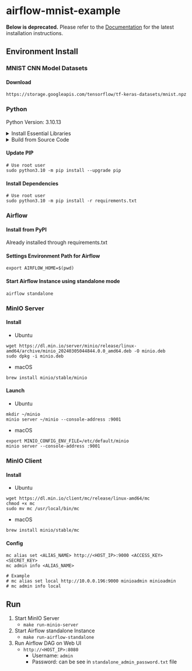 # airflow-mnist-example

**Below is deprecated.** Please refer to the [Documentation](./docs/Writerside/topics/Home.md) for the latest installation instructions.

## Environment Install

### MNIST CNN Model Datasets

#### Download

```shell
https://storage.googleapis.com/tensorflow/tf-keras-datasets/mnist.npz
```

### Python

Python Version: 3.10.13

<details>

<summary>Install Essential Libraries</summary>

```shell
# OpenSSL (use general user)
# Solved Error: Python require OpenSSL 1.1.1 or newer
wget https://www.openssl.org/source/openssl-1.1.1w.tar.gz
tar -xvf openssl-1.1.1w.tar.gz
cd openssl-1.1.1w
./config
sudo make
sudo make install
```

```shell
# Solved ImportError: No module named '_ctypes' 
sudo apt-get install libffi-dev
```

```shell
# Solved ImportError: No module named '_sqlite3'
sudo apt-get install sqlite3
```

```shell
# Solved AttributeError: module 'lib' has no attribute 'X509_V_FLAG_CB_ISSUER_CHECK'
# Reference: https://0xzx.com/zh-tw/2023020303323135609.html
sudo apt remove python3-pip 
wget https://bootstrap.pypa.io/get-pip.py
sudo python3 get-pip.py
# Kill Terminal or Reboot
pip install pyopenssl --upgrade
```

</details>

<details>

<summary>Build from Source Code</summary>

```shell
sudo apt-get update
wget https://www.python.org/ftp/python/3.10.13/Python-3.10.13.tgz
tar -xvf Python-3.10.13.tgz
cd Python-3.10.13
sudo apt-get install sqlite3 libffi-dev
./configure --enable-optimizations --enable-loadable-sqlite-extensions
sudo make
sudo make install
python3.10 --version
```

#### Test sqlite3

see "import sqlite3 success" message if sqlite3 is installed successfully.

```shell
python3.10
>> import sqlite3
>> print("import sqlite3 success")
```

#### Test openssl

see "import ssl success" message if ssl is installed successfully.

```shell
python3.10
>> import ssl
>> print("import ssl success")
```

#### Test ctypes

see "import ctypes success" message if ctypes is installed successfully.

```shell
python3.10
>> import ctypes
>> print("import ctypes success")
```

</details>

#### Update PIP

```shell
# Use root user
sudo python3.10 -m pip install --upgrade pip
```

#### Install Dependencies

```shell
# Use root user
sudo python3.10 -m pip install -r requirements.txt
```

### Airflow

#### Install from PyPI

Already installed through requirements.txt

#### Settings Environment Path for Airflow

```shell
export AIRFLOW_HOME=$(pwd)
```

#### Start Airflow Instance using standalone mode

```shell
airflow standalone
```

### MinIO Server

#### Install

* Ubuntu

```shell
wget https://dl.min.io/server/minio/release/linux-amd64/archive/minio_20240305044844.0.0_amd64.deb -O minio.deb
sudo dpkg -i minio.deb
```

* macOS

```shell
brew install minio/stable/minio
```

#### Launch

* Ubuntu

```shell
mkdir ~/minio
minio server ~/minio --console-address :9001
```

* macOS

```shell
export MINIO_CONFIG_ENV_FILE=/etc/default/minio
minio server --console-address :9001
```

### MinIO Client

#### Install

* Ubuntu

```shell
wget https://dl.min.io/client/mc/release/linux-amd64/mc
chmod +x mc
sudo mv mc /usr/local/bin/mc
```

* macOS

```shell
brew install minio/stable/mc
```

#### Config

```shell
mc alias set <ALIAS_NAME> http://<HOST_IP>:9000 <ACCESS_KEY> <SECRET_KEY> 
mc admin info <ALIAS_NAME>

# Example
# mc alias set local http://10.0.0.196:9000 minioadmin minioadmin
# mc admin info local
```

## Run

1. Start MinIO Server
   * `make run-minio-server`
2. Start Airflow standalone Instance
    * `make run-airflow-standalone`
3. Run Airflow DAG on Web UI
   * `http://<HOST_IP>:8080`
      * Username: `admin`
      * Password: can be see in `standalone_admin_password.txt` file
